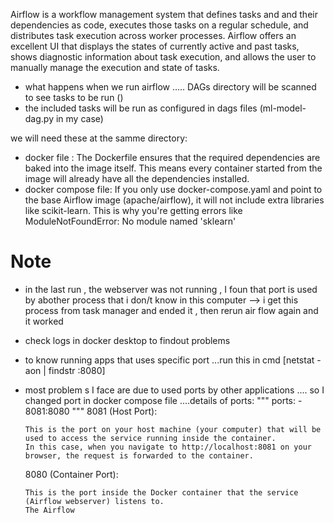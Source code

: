 Airflow is a workflow management system that defines tasks and and their dependencies as code,
  executes those tasks on a regular schedule, and distributes task execution across worker processes.
  Airflow offers an excellent UI that displays the states of currently active and past tasks, 
  shows diagnostic information about task execution, and allows the user to manually manage the execution and state of tasks.
 - what happens when we run airflow ..... DAGs directory will be scanned to see tasks to be run ()
 - the included tasks will be run as configured in dags files (ml-model-dag.py in my case)


we will need these at the samme directory:
- docker file : The Dockerfile ensures that the required dependencies are baked into the image itself. This means every container started from the image will already have all the dependencies installed.
- docker compose file: If you only use docker-compose.yaml and point to the base Airflow image (apache/airflow), it will not include extra libraries like scikit-learn. This is why you're getting errors like ModuleNotFoundError: No module named 'sklearn'

Note
======
- in the last run , the webserver was not running , I foun that port is used by abother process that i don/t know in this computer --> i get this process from task manager and ended it  , then rerun air flow again and it worked
- check logs in docker desktop to findout problems

- to know running apps that uses specific port  ...run this in cmd [netstat -aon | findstr :8080]
- most problem s I face are due to used ports by other applications .... so I changed port in docker compose file ....details of ports:
  """
      ports:
        - 8081:8080
  """
  8081 (Host Port):

      This is the port on your host machine (your computer) that will be used to access the service running inside the container.
      In this case, when you navigate to http://localhost:8081 on your browser, the request is forwarded to the container.

  8080 (Container Port):

      This is the port inside the Docker container that the service (Airflow webserver) listens to.
      The Airflow 




























